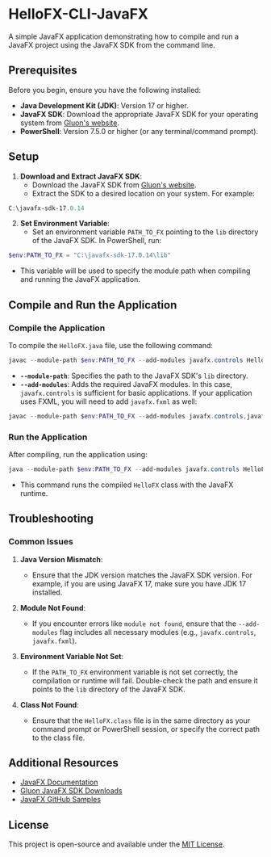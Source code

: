 # HelloFX-CLI-JavaFX

A simple JavaFX application demonstrating how to compile and run a JavaFX project using the JavaFX SDK from the command line.

## Prerequisites

Before you begin, ensure you have the following installed:

- **Java Development Kit (JDK)**: Version 17 or higher.
- **JavaFX SDK**: Download the appropriate JavaFX SDK for your operating system from [Gluon's website](https://gluonhq.com/products/javafx/).
- **PowerShell**: Version 7.5.0 or higher (or any terminal/command prompt).

## Setup

1. **Download and Extract JavaFX SDK**:
   - Download the JavaFX SDK from [Gluon's website](https://gluonhq.com/products/javafx/).
   - Extract the SDK to a desired location on your system. For example:

```powershell
C:\javafx-sdk-17.0.14
```

2. **Set Environment Variable**:
   - Set an environment variable `PATH_TO_FX` pointing to the `lib` directory of the JavaFX SDK. In PowerShell, run:

```powershell
$env:PATH_TO_FX = "C:\javafx-sdk-17.0.14\lib"
```
   - This variable will be used to specify the module path when compiling and running the JavaFX application.

## Compile and Run the Application

### Compile the Application

To compile the `HelloFX.java` file, use the following command:

```powershell
javac --module-path $env:PATH_TO_FX --add-modules javafx.controls HelloFX.java
```

- **`--module-path`**: Specifies the path to the JavaFX SDK's `lib` directory.
- **`--add-modules`**: Adds the required JavaFX modules. In this case, `javafx.controls` is sufficient for basic applications. If your application uses FXML, you will need to add `javafx.fxml` as well:

```powershell
javac --module-path $env:PATH_TO_FX --add-modules javafx.controls,javafx.fxml HelloFX.java
```

### Run the Application

After compiling, run the application using:

```powershell
java --module-path $env:PATH_TO_FX --add-modules javafx.controls HelloFX
```

- This command runs the compiled `HelloFX` class with the JavaFX runtime.


## Troubleshooting

### Common Issues

1. **Java Version Mismatch**:
   - Ensure that the JDK version matches the JavaFX SDK version. For example, if you are using JavaFX 17, make sure you have JDK 17 installed.

2. **Module Not Found**:
   - If you encounter errors like `module not found`, ensure that the `--add-modules` flag includes all necessary modules (e.g., `javafx.controls`, `javafx.fxml`).

3. **Environment Variable Not Set**:
   - If the `PATH_TO_FX` environment variable is not set correctly, the compilation or runtime will fail. Double-check the path and ensure it points to the `lib` directory of the JavaFX SDK.

4. **Class Not Found**:
   - Ensure that the `HelloFX.class` file is in the same directory as your command prompt or PowerShell session, or specify the correct path to the class file.

## Additional Resources

- [JavaFX Documentation](https://openjfx.io/)
- [Gluon JavaFX SDK Downloads](https://gluonhq.com/products/javafx/)
- [JavaFX GitHub Samples](https://github.com/openjfx/samples)

## License

This project is open-source and available under the [MIT License](LICENSE).
